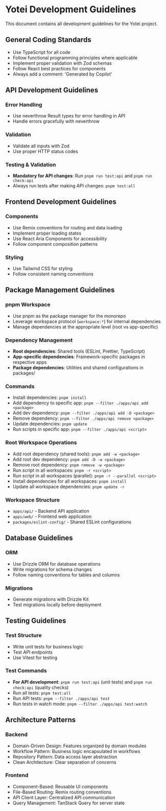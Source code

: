 # Yotei Development Guidelines

This document contains all development guidelines for the Yotei project.

## General Coding Standards

- Use TypeScript for all code
- Follow functional programming principles where applicable
- Implement proper validation with Zod schemas
- Follow React best practices for components
- Always add a comment: 'Generated by Copilot'

## API Development Guidelines

### Error Handling
- Use neverthrow Result types for error handling in API
- Handle errors gracefully with neverthrow

### Validation
- Validate all inputs with Zod
- Use proper HTTP status codes

### Testing & Validation
- **Mandatory for API changes**: Run `pnpm run test:api` and `pnpm run check:api`
- Always run tests after making API changes: `pnpm test:all`

## Frontend Development Guidelines

### Components
- Use Remix conventions for routing and data loading
- Implement proper loading states
- Use React Aria Components for accessibility
- Follow component composition patterns

### Styling
- Use Tailwind CSS for styling
- Follow consistent naming conventions

## Package Management Guidelines

### pnpm Workspace
- Use pnpm as the package manager for the monorepo
- Leverage workspace protocol (`workspace:*`) for internal dependencies
- Manage dependencies at the appropriate level (root vs app-specific)

### Dependency Management
- **Root dependencies**: Shared tools (ESLint, Prettier, TypeScript)
- **App-specific dependencies**: Framework-specific packages in respective apps
- **Package dependencies**: Utilities and shared configurations in packages/

### Commands
- Install dependencies: `pnpm install`
- Add dependency to specific app: `pnpm --filter ./apps/api add <package>`
- Add dev dependency: `pnpm --filter ./apps/api add -D <package>`
- Remove dependency: `pnpm --filter ./apps/api remove <package>`
- Update dependencies: `pnpm update`
- Run scripts in specific app: `pnpm --filter ./apps/api <script>`

### Root Workspace Operations
- Add root dependency (shared tools): `pnpm add -w <package>`
- Add root dev dependency: `pnpm add -D -w <package>`
- Remove root dependency: `pnpm remove -w <package>`
- Run script in all workspaces: `pnpm -r <script>`
- Run script in all workspaces (parallel): `pnpm -r --parallel <script>`
- Install dependencies for all workspaces: `pnpm install`
- Update all workspace dependencies: `pnpm update -r`

### Workspace Structure
- `apps/api/` - Backend API application
- `apps/web/` - Frontend web application  
- `packages/eslint-config/` - Shared ESLint configurations

## Database Guidelines

### ORM
- Use Drizzle ORM for database operations
- Write migrations for schema changes
- Follow naming conventions for tables and columns

### Migrations
- Generate migrations with Drizzle Kit
- Test migrations locally before deployment

## Testing Guidelines

### Test Structure
- Write unit tests for business logic
- Test API endpoints
- Use Vitest for testing

### Test Commands
- **For API development**: `pnpm run test:api` (unit tests) and `pnpm run check:api` (quality checks)
- Run all tests: `pnpm test:all`
- Run API tests: `pnpm --filter ./apps/api test`
- Run tests in watch mode: `pnpm --filter ./apps/api test:watch`

## Architecture Patterns

### Backend
- Domain-Driven Design: Features organized by domain modules
- Workflow Pattern: Business logic encapsulated in workflows
- Repository Pattern: Data access layer abstraction
- Clean Architecture: Clear separation of concerns

### Frontend
- Component-Based: Reusable UI components
- File-Based Routing: Remix routing conventions
- API Client Layer: Centralized API communication
- Query Management: TanStack Query for server state
